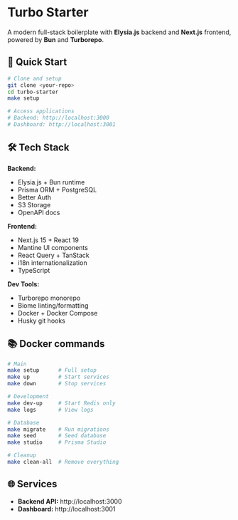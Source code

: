 # Turbo Starter

A modern full-stack boilerplate with **Elysia.js** backend and **Next.js** frontend, powered by **Bun** and **Turborepo**.

## 🚀 Quick Start

```bash
# Clone and setup
git clone <your-repo>
cd turbo-starter
make setup

# Access applications
# Backend: http://localhost:3000
# Dashboard: http://localhost:3001
```

## 🛠️ Tech Stack

**Backend:**

- Elysia.js + Bun runtime
- Prisma ORM + PostgreSQL
- Better Auth
- S3 Storage
- OpenAPI docs

**Frontend:**

- Next.js 15 + React 19
- Mantine UI components
- React Query + TanStack
- i18n internationalization
- TypeScript

**Dev Tools:**

- Turborepo monorepo
- Biome linting/formatting
- Docker + Docker Compose
- Husky git hooks

## 📚 Docker commands

```bash
# Main
make setup      # Full setup
make up         # Start services
make down       # Stop services

# Development
make dev-up     # Start Redis only
make logs       # View logs

# Database
make migrate    # Run migrations
make seed       # Seed database
make studio     # Prisma Studio

# Cleanup
make clean-all  # Remove everything
```

## 🌐 Services

- **Backend API:** http://localhost:3000
- **Dashboard:** http://localhost:3001
